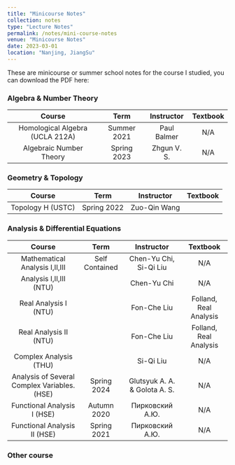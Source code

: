 ```yaml
---
title: "Minicourse Notes"
collection: notes
type: "Lecture Notes"
permalink: /notes/mini-course-notes
venue: "Minicourse Notes"
date: 2023-03-01
location: "Nanjing, JiangSu"
---
```


These are minicourse or summer school notes for the course I studied, you can download the PDF here:

### Algebra & Number Theory

| Course                                      | Term                              | Instructor                   | Textbook                                          |
|:-------------------------------------------:|:---------------------------------:|:--------------------------:|:---------------------------------------------------:|
| Homological Algebra (UCLA 212A)           | Summer 2021                     | Paul Balmer              | N/A                                               |
| Algebraic Number Theory                   | Spring 2023                     | Zhgun V. S.              | N/A                                               |

### Geometry & Topology

| Course                                    | Term                            | Instructor               | Textbook                                      |
|:-----------------------------------------:|:-------------------------------:|:------------------------:|:----------------------------------------------:|
| Topology H (USTC)                         | Spring 2022                     | Zuo-Qin Wang             |                                               |


### Analysis & Differential Equations

| Course                                       | Term                      | Instructor                             | Textbook                         |
|:--------------------------------------------:|:-------------------------:|:--------------------------------------:|:--------------------------------:|
| Mathematical Analysis I,II,III               | Self Contained            | Chen-Yu Chi, Si-Qi Liu                 | N/A                              |
| Analysis I,II,III (NTU)                      |                           | Chen-Yu Chi                            | N/A                              |
| Real Analysis I (NTU)                        |                           | Fon-Che Liu                            | Folland, Real Analysis           |
| Real Analysis II (NTU)                       |                           | Fon-Che Liu                            | Folland, Real Analysis           |
| Complex Analysis (THU)                       |                           | Si-Qi Liu                              | N/A                              |
| Analysis of Several Complex Variables. (HSE) | Spring 2024               | Glutsyuk A. A. & Golota A. S.          | N/A                              |
| Functional Analysis I (HSE)                  | Autumn 2020               | Пирковский А.Ю.                        | N/A                              |
| Functional Analysis II (HSE)                 | Spring 2021               | Пирковский А.Ю.                        | N/A                              |

### Other course
